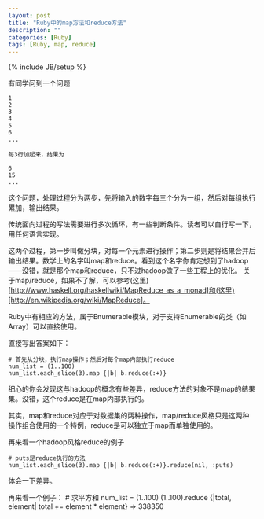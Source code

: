 ```yaml
---
layout: post
title: "Ruby中的map方法和reduce方法"
description: ""
categories: [Ruby]
tags: [Ruby, map, reduce]
---
```

{% include JB/setup %}

有同学问到一个问题

    1
    2
    3
    4
    5
    6
    ...
    
    每3行加起来，结果为
    
    6
    15 
    ...

这个问题，处理过程分为两步，先将输入的数字每三个分为一组，然后对每组执行累加，输出结果。

传统面向过程的写法需要进行多次循环，有一些判断条件。读者可以自行写一下，用任何语言实现。

这两个过程，第一步叫做分块，对每一个元素进行操作；第二步则是将结果合并后输出结果。数学上的名字叫map和reduce。看到这个名字你肯定想到了hadoop——没错，就是那个map和reduce，只不过hadoop做了一些工程上的优化。
关于map/reduce，如果不了解，可以参考(这里)[http://www.haskell.org/haskellwiki/MapReduce_as_a_monad]和(这里)[http://en.wikipedia.org/wiki/MapReduce]。

Ruby中有相应的方法，属于Enumerable模块，对于支持Enumerable的类（如Array）可以直接使用。

直接写出答案如下：

    # 首先从分块，执行map操作；然后对每个map内部执行reduce
    num_list = (1..100)
    num_list.each_slice(3).map {|b| b.reduce(:+)}

细心的你会发现这与hadoop的概念有些差异，reduce方法的对象不是map的结果集。没错，这个reduce是在map内部执行的。

其实，map和reduce对应于对数据集的两种操作，map/reduce风格只是这两种操作组合使用的一个特例，reduce是可以独立于map而单独使用的。

再来看一个hadoop风格reduce的例子

    # puts是reduce执行的方法
    num_list.each_slice(3).map {|b| b.reduce(:+)}.reduce(nil, :puts)

体会一下差异。

再来看一个例子：
    # 求平方和
    num_list = (1..100)
    (1..100).reduce {|total, element| total += element * element}     => 338350
